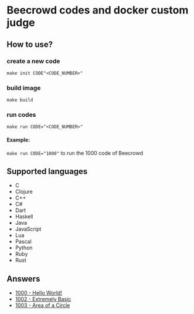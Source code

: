 # Beecrowd codes and docker custom judge

## How to use?

### create a new code
`make init CODE"<CODE_NUMBER>"`

### build image
`make build`

### run codes
`make run CODE="<CODE_NUMBER>"`

#### Example:
`make run CODE="1000"` to run the 1000 code of Beecrowd

## Supported languages

* C
* Clojure
* C++
* C#
* Dart
* Haskell
* Java
* JavaScript
* Lua
* Pascal
* Python
* Ruby
* Rust

## Answers

* [1000 - Hello World!](./code/1000)
* [1002 - Extremely Basic](./code/1001)
* [1003 - Area of a Circle](./code/1002)

